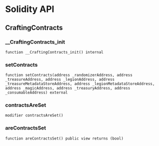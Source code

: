 # Solidity API

## CraftingContracts

### __CraftingContracts_init

```solidity
function __CraftingContracts_init() internal
```

### setContracts

```solidity
function setContracts(address _randomizerAddress, address _treasureAddress, address _legionAddress, address _treasureMetadataStoreAddress, address _legionMetadataStoreAddress, address _magicAddress, address _treasuryAddress, address _consumableAddress) external
```

### contractsAreSet

```solidity
modifier contractsAreSet()
```

### areContractsSet

```solidity
function areContractsSet() public view returns (bool)
```

